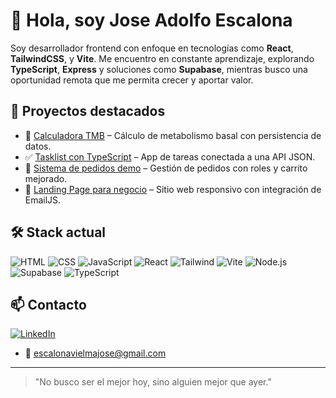 # 👋 Hola, soy Jose Adolfo Escalona

Soy desarrollador frontend con enfoque en tecnologías como **React**, **TailwindCSS**, y **Vite**. Me encuentro en constante aprendizaje, explorando **TypeScript**, **Express** y soluciones como **Supabase**, mientras busco una oportunidad remota que me permita crecer y aportar valor.

## 🚀 Proyectos destacados

- 🧮 [Calculadora TMB](https://github.com/tu-usuario/tmb-calculator) – Cálculo de metabolismo basal con persistencia de datos.
- ✅ [Tasklist con TypeScript](https://github.com/tu-usuario/tasklist-app) – App de tareas conectada a una API JSON.
- 🛒 [Sistema de pedidos demo](https://github.com/tu-usuario/order-system) – Gestión de pedidos con roles y carrito mejorado.
- 🎯 [Landing Page para negocio](https://github.com/tu-usuario/landing-om-beauty) – Sitio web responsivo con integración de EmailJS.

## 🛠️ Stack actual

![HTML](https://img.shields.io/badge/-HTML5-E34F26?style=flat&logo=html5&logoColor=white)
![CSS](https://img.shields.io/badge/-CSS3-1572B6?style=flat&logo=css3)
![JavaScript](https://img.shields.io/badge/-JavaScript-F7DF1E?style=flat&logo=javascript&logoColor=black)
![React](https://img.shields.io/badge/-React-61DAFB?style=flat&logo=react)
![Tailwind](https://img.shields.io/badge/-Tailwind-06B6D4?style=flat&logo=tailwindcss)
![Vite](https://img.shields.io/badge/-Vite-646CFF?style=flat&logo=vite&logoColor=white)
![Node.js](https://img.shields.io/badge/-Node.js-339933?style=flat&logo=nodedotjs&logoColor=white)
![Supabase](https://img.shields.io/badge/-Supabase-3ECF8E?style=flat&logo=supabase&logoColor=white)
![TypeScript](https://img.shields.io/badge/-TypeScript-3178C6?style=flat&logo=typescript)

## 📫 Contacto

[![LinkedIn](https://img.shields.io/badge/-LinkedIn-0A66C2?style=flat&logo=linkedin&logoColor=white)](https://www.linkedin.com/in/tu-linkedin)
- 📧 escalonavielmajose@gmail.com 

<!-- ¿Incluir correo? Descomenta la línea de abajo si decides agregarlo -->
---

> "No busco ser el mejor hoy, sino alguien mejor que ayer."



<!--
**jaev1996/jaev1996** is a ✨ _special_ ✨ repository because its `README.md` (this file) appears on your GitHub profile.

Here are some ideas to get you started:

- 🔭 I’m currently working on ...
- 🌱 I’m currently learning ...
- 👯 I’m looking to collaborate on ...
- 🤔 I’m looking for help with ...
- 💬 Ask me about ...
- 📫 How to reach me: ...
- 😄 Pronouns: ...
- ⚡ Fun fact: ...
-->
